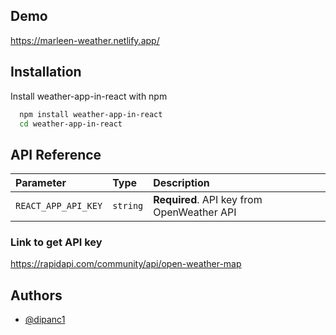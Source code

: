 
## Demo



https://marleen-weather.netlify.app/


## Installation

Install weather-app-in-react with npm

```bash
  npm install weather-app-in-react
  cd weather-app-in-react
```
    
## API Reference


| Parameter | Type     | Description                |
| :-------- | :------- | :------------------------- |
| `REACT_APP_API_KEY` | `string` | **Required**. API key from OpenWeather API |


### Link to get API key

https://rapidapi.com/community/api/open-weather-map
## Authors

- [@dipanc1](https://github.com/dipanc1)

